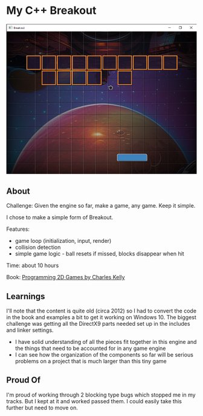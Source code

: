 # My C++ Breakout

![My Breakout](pictures/screenshot.png)

## About 

Challenge: Given the engine so far, make a game, any game. Keep it simple.

I chose to make a simple form of Breakout.

Features:

* game loop (initialization, input, render)
* collision detection
* simple game logic - ball resets if missed, blocks disappear when hit

Time: about 10 hours

Book: [Programming 2D Games by Charles Kelly](http://www.programming2dgames.com//)


## Learnings

I'll note that the content is quite old (circa 2012) so I had to convert the code in the book and examples a bit to get it working on Windows 10. The biggest challenge was getting all the DirectX9 parts needed set up in the includes and linker settings.

* I have solid understanding of all the pieces fit together in this engine and the things that need to be accounted for in any game engine
* I can see how the organization of the components so far will be serious problems on a project that is much larger than this tiny game


## Proud Of

I'm proud of working through 2 blocking type bugs which stopped me in my tracks. But I kept at it and worked passed them. I could easily take this further but need to move on.